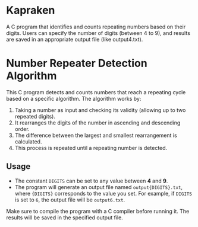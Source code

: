 # Kapraken
A C program that identifies and counts repeating numbers based on their digits. Users can specify the number of digits (between 4 to 9), and results are saved in an appropriate output file (like output4.txt).

# Number Repeater Detection Algorithm

This C program detects and counts numbers that reach a repeating cycle based on a specific algorithm. The algorithm works by:

1. Taking a number as input and checking its validity (allowing up to two repeated digits).
2. It rearranges the digits of the number in ascending and descending order.
3. The difference between the largest and smallest rearrangement is calculated.
4. This process is repeated until a repeating number is detected.

## Usage

- The constant `DIGITS` can be set to any value between **4** and **9**. 
- The program will generate an output file named `output{DIGITS}.txt`, where `{DIGITS}` corresponds to the value you set. For example, if `DIGITS` is set to `6`, the output file will be `output6.txt`.

Make sure to compile the program with a C compiler before running it. The results will be saved in the specified output file.

